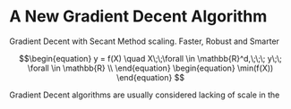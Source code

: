 # A New Gradient Decent Algorithm
Gradient Decent with Secant Method scaling. Faster, Robust and Smarter

```math
\begin{equation}
y = f(X)   \quad      X\;\;\forall \in \mathbb{R}^d,\;\;\; y\;\; \forall \in \mathbb{R} \\ \end{equation}
\begin{equation}
\min(f(X))
\end{equation}

```

Gradient Decent algorithms are usually considered lacking of scale in the 
